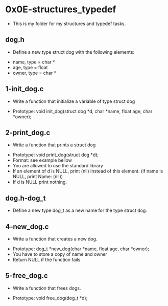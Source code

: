 # 0x0E-structures_typedef
- This is my folder for my structures and typedef tasks.

## dog.h
- Define a new type struct dog with the following elements:

* name, type = char *
* age, type = float
* owner, type = char *
## 1-init_dog.c
- Write a function that initialize a variable of type struct dog

* Prototype: void init_dog(struct dog *d, char *name, float age, char *owner);
## 2-print_dog.c
- Write a function that prints a struct dog

* Prototype: void print_dog(struct dog *d);
* Format: see example bellow
* You are allowed to use the standard library
* If an element of d is NULL, print (nil) instead of this element. (if name is NULL, print Name: (nil))
* If d is NULL print nothing.
## dog.h-dog_t
- Define a new type dog_t as a new name for the type struct dog.

## 4-new_dog.c
- Write a function that creates a new dog.

* Prototype: dog_t *new_dog(char *name, float age, char *owner);
* You have to store a copy of name and owner
* Return NULL if the function fails
## 5-free_dog.c
- Write a function that frees dogs.

* Prototype: void free_dog(dog_t *d);
